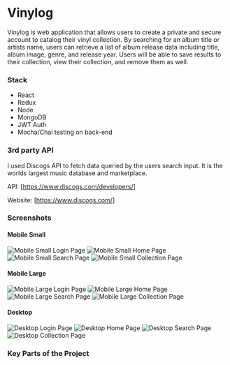 # Vinylog

Vinylog is web application that allows users to create a private and secure account to catalog their vinyl collection. By searching for an album title or artists name, users can retrieve a list of album release data including title, album image, genre, and release year. Users will be able to save results to their collection, view their collection, and remove them as well. 

### Stack
-	React
-	Redux
-	Node
-	MongoDB
-	JWT Auth
-	Mocha/Chai testing on back-end

### 3rd party API
I used Discogs API to fetch data queried by the users search input. It is the worlds largest music database and marketplace.

API: [https://www.discogs.com/developers/]

Website: [https://www.discogs.com/]

### Screenshots

#### Mobile Small

![Mobile Small Login Page](https://github.com/thinkful-ei21/mike_vinylog_client/blob/master/src/assets/images/mobile-login_s.png?raw=true "Mobile Small  Login Page")
![Mobile Small Home Page](https://github.com/thinkful-ei21/mike_vinylog_client/blob/master/src/assets/images/mobile-home_s.png?raw=true "Mobile Small  Home Page")
![Mobile Small Search Page](https://github.com/thinkful-ei21/mike_vinylog_client/blob/master/src/assets/images/mobile-search_s.png?raw=true "Mobile Small  Search Page")
![Mobile Small Collection Page](https://github.com/thinkful-ei21/mike_vinylog_client/blob/master/src/assets/images/mobile-collection_s.png?raw=true "Mobile Small  Collection Page")

#### Mobile Large

![Mobile Large Login Page](https://github.com/thinkful-ei21/mike_vinylog_client/blob/master/src/assets/images/mobile-m-login_s.png?raw=true "Mobile Large Login Page")
![Mobile Large Home Page](https://github.com/thinkful-ei21/mike_vinylog_client/blob/master/src/assets/images/mobile-m-home_s.png?raw=true "Mobile Large Home Page")
![Mobile Large Search Page](https://github.com/thinkful-ei21/mike_vinylog_client/blob/master/src/assets/images/mobile-m-search_s.png?raw=true "Mobile Large Search Page")
![Mobile Large Collection Page](https://github.com/thinkful-ei21/mike_vinylog_client/blob/master/src/assets/images/mobile-m-collection_s.png?raw=true "Mobile Large Collection Page")

#### Desktop

![Desktop Login Page](https://github.com/thinkful-ei21/mike_vinylog_client/blob/master/src/assets/images/desktop-login_s.png?raw=true "Desktop Login Page")
![Desktop Home Page](https://github.com/thinkful-ei21/mike_vinylog_client/blob/master/src/assets/images/desktop-home_s.png?raw=true "Desktop Home Page")
![Desktop Search Page](https://github.com/thinkful-ei21/mike_vinylog_client/blob/master/src/assets/images/desktop-search_s.png?raw=true "Desktop Search Page")
![Desktop Collection Page](https://github.com/thinkful-ei21/mike_vinylog_client/blob/master/src/assets/images/desktop-collection_s.png?raw=true "Desktop Collection Page")


### Key Parts of the Project

